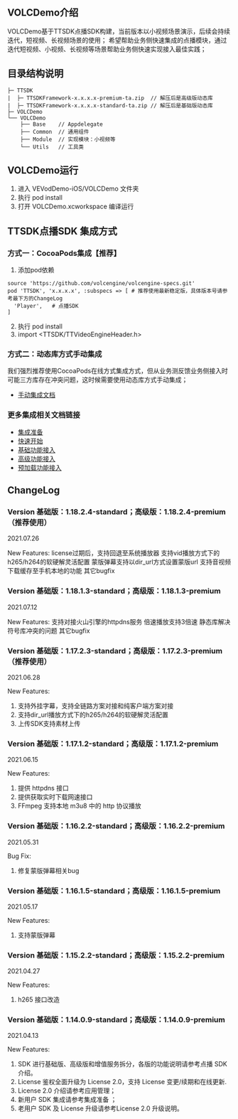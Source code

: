 ## VOLCDemo介绍

VOLCDemo基于TTSDK点播SDK构建，当前版本以小视频场景演示，后续会持续迭代，短视频、长视频场景的使用；
希望帮助业务侧快速集成的点播模块，通过迭代短视频、小视频、长视频等场景帮助业务侧快速实现接入最佳实践；



## 目录结构说明

```
├─ TTSDK 
|  ├─ TTSDKFramework-x.x.x.x-premium-ta.zip  // 解压后是高级版动态库
|  ├─ TTSDKFramework-x.x.x.x-standard-ta.zip // 解压后是基础版动态库
├─ VOLCDemo 
└── VOLCDemo
    ├── Base    // Appdelegate
    ├── Common  // 通用组件
    ├── Module  // 实现模块：小视频等
    └── Utils   // 工具类
```



## VOLCDemo运行

1. 进入 VEVodDemo-iOS/VOLCDemo 文件夹
2. 执行 pod install
3. 打开 VOLCDemo.xcworkspace 编译运行



## TTSDK点播SDK 集成方式

### 方式一：CocoaPods集成【推荐】
1. 添加pod依赖
```
source 'https://github.com/volcengine/volcengine-specs.git'
pod 'TTSDK', 'x.x.x.x', :subspecs => [ # 推荐使用最新稳定版，具体版本号请参考最下方的ChangeLog 
  'Player',   # 点播SDK
]
```

2. 执行 pod install
3. import <TTSDK/TTVideoEngineHeader.h>


### 方式二：动态库方式手动集成
我们强烈推荐使用CocoaPods在线方式集成方式，但从业务测反馈业务侧接入时可能三方库存在冲突问题，这时候需要使用动态库方式手动集成；
- [手动集成文档](https://www.volcengine.com/docs/4/65775#%E6%96%B9%E6%B3%95%E4%BA%8C%EF%BC%9A%E6%89%8B%E5%B7%A5%E9%9B%86%E6%88%90)


### 更多集成相关文档链接
- [集成准备](https://www.volcengine.com/docs/4/65775)
- [快速开始](https://www.volcengine.com/docs/4/65777)
- [基础功能接入](https://www.volcengine.com/docs/4/65779)
- [高级功能接入](https://www.volcengine.com/docs/4/67626)
- [预加载功能接入](https://www.volcengine.com/docs/4/65780)




## ChangeLog

### Version 基础版：1.18.2.4-standard；高级版：1.18.2.4-premium（推荐使用） #
2021.07.26

New Features:
license过期后，支持回退至系统播放器
支持vid播放方式下的h265/h264的软硬解灵活配置
蒙版弹幕支持以dir_url方式设置蒙版url
支持音视频下载缓存至手机本地的功能
其它bugfix


### Version 基础版：1.18.1.3-standard；高级版：1.18.1.3-premium #
2021.07.12

New Features:
支持对接火山引擎的httpdns服务
倍速播放支持3倍速
静态库解决符号库冲突的问题
其它bugfix


### Version 基础版：1.17.2.3-standard；高级版：1.17.2.3-premium（推荐使用） 
2021.06.28

New Features:
1. 支持外挂字幕，支持全链路方案对接和纯客户端方案对接
2. 支持dir_url播放方式下的h265/h264的软硬解灵活配置
3. 上传SDK支持素材上传

### Version 基础版：1.17.1.2-standard；高级版：1.17.1.2-premium 
2021.06.15

New Features:
1. 提供 httpdns 接口
2. 提供获取实时下载网速接口
3. FFmpeg 支持本地 m3u8 中的 http 协议播放


### Version 基础版：1.16.2.2-standard；高级版：1.16.2.2-premium 
2021.05.31

Bug Fix:
1. 修复蒙版弹幕相关bug


### Version 基础版：1.16.1.5-standard；高级版：1.16.1.5-premium 
2021.05.17

New Features:
1. 支持蒙版弹幕


### Version 基础版：1.15.2.2-standard；高级版：1.15.2.2-premium 
2021.04.27

New Features:
1. h265 接口改造


### Version 基础版：1.14.0.9-standard；高级版：1.14.0.9-premium 
2021.04.13

New Features:
1. SDK 进行基础版、高级版和增值服务拆分，各版的功能说明请参考点播 SDK 介绍。
2. License 鉴权全面升级为 License 2.0，支持 License 变更/续期和在线更新.
3. License 2.0 介绍请参考应用管理；
4. 新用户 SDK 集成请参考集成准备 ；
5. 老用户 SDK 及 License 升级请参考License 2.0 升级说明。


